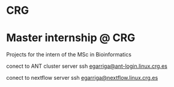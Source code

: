 # CRG

Master internship @ CRG
=======
Projects for the intern of the MSc in Bioinformatics

conect to ANT cluster server
ssh egarriga@ant-login.linux.crg.es

conect to nextflow server
ssh egarriga@nextflow.linux.crg.es
